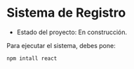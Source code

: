 <h1>Sistema de Registro</h1>

- Estado del proyecto: En construcción.

Para ejecutar el sistema, debes pone:

```npm intall react```
